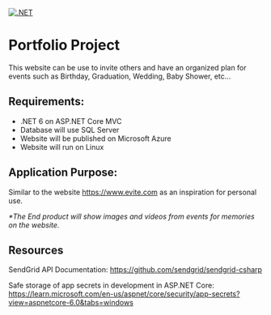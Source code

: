 [![.NET](https://github.com/marysaray/PortfolioProject/actions/workflows/dotnet.yml/badge.svg)](https://github.com/marysaray/PortfolioProject/actions/workflows/dotnet.yml)

# Portfolio Project

This website can be use to invite others and have an organized plan for events such as Birthday, Graduation, Wedding, Baby Shower, etc…

## Requirements:
- .NET 6 on ASP.NET Core MVC
- Database will use SQL Server
- Website will be published on Microsoft Azure
- Website will run on Linux

## Application Purpose:
Similar to the website https://www.evite.com as an inspiration for personal use.

_*The End product will show images and videos from events for memories on the website._

## Resources

SendGrid API Documentation: https://github.com/sendgrid/sendgrid-csharp

Safe storage of app secrets in development in ASP.NET Core: https://learn.microsoft.com/en-us/aspnet/core/security/app-secrets?view=aspnetcore-6.0&tabs=windows
